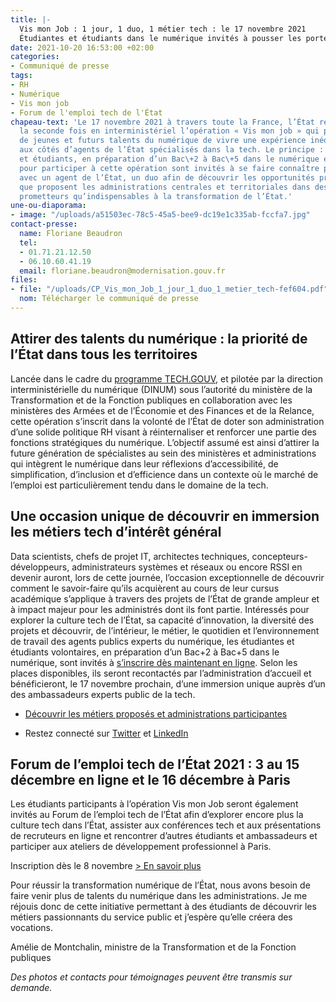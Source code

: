 ```yaml
---
title: |-
  Vis mon Job : 1 jour, 1 duo, 1 métier tech : le 17 novembre 2021
  Étudiantes et étudiants dans le numérique invités à pousser les portes de l’État pour découvrir la diversité de ses opportunités tech
date: 2021-10-20 16:53:00 +02:00
categories:
- Communiqué de presse
tags:
- RH
- Numérique
- Vis mon job
- Forum de l'emploi tech de l'État
chapeau-text: 'Le 17 novembre 2021 à travers toute la France, l’État réitère pour
  la seconde fois en interministériel l’opération « Vis mon job » qui permettra à
  de jeunes et futurs talents du numérique de vivre une expérience inédite d’immersion
  aux côtés d’agents de l’État spécialisés dans la tech. Le principe : les étudiantes
  et étudiants, en préparation d’un Bac\+2 à Bac\+5 dans le numérique et volontaires
  pour participer à cette opération sont invités à se faire connaître pour former,
  avec un agent de l’État, un duo afin de découvrir les opportunités professionnelles
  que proposent les administrations centrales et territoriales dans des domaines aussi
  prometteurs qu’indispensables à la transformation de l’État.'
une-ou-diaporama:
- image: "/uploads/a51503ec-78c5-45a5-bee9-dc19e1c335ab-fccfa7.jpg"
contact-presse:
  name: Floriane Beaudron
  tel:
  - 01.71.21.12.50
  - 06.10.60.41.19
  email: floriane.beaudron@modernisation.gouv.fr
files:
- file: "/uploads/CP_Vis_mon_Job_1_jour_1_duo_1_metier_tech-fef604.pdf"
  nom: Télécharger le communiqué de presse
---
```


## Attirer des talents du numérique : la priorité de l’État dans tous les territoires

Lancée dans le cadre du [programme TECH.GOUV](https://www.numerique.gouv.fr/publications/tech-gouv-strategie-et-feuille-de-route-2019-2021/), et pilotée par la direction interministérielle du numérique (DINUM) sous l’autorité du ministère de la Transformation et de la Fonction publiques en collaboration avec les ministères des Armées et de l’Économie et des Finances et de la Relance, cette opération s’inscrit dans la volonté de l’État de doter son administration d’une solide politique RH visant à réinternaliser et renforcer une partie des fonctions stratégiques du numérique. L’objectif assumé est ainsi d’attirer la future génération de spécialistes au sein des ministères et administrations qui intègrent le numérique dans leur réflexions d’accessibilité, de simplification, d’inclusion et d’efficience dans un contexte où le marché de l’emploi est particulièrement tendu dans le domaine de la tech.

## Une occasion unique de découvrir en immersion les métiers tech d’intérêt général

Data scientists, chefs de projet IT, architectes techniques, concepteurs-développeurs, administrateurs systèmes et réseaux ou encore RSSI en devenir auront, lors de cette journée, l’occasion exceptionnelle de découvrir comment le savoir-faire qu’ils acquièrent au cours de leur cursus académique s’applique à travers des projets de l’État de grande ampleur et à impact majeur pour les administrés dont ils font partie. Intéressés pour explorer la culture tech de l’État, sa capacité d’innovation, la diversité des projets et découvrir, de l’intérieur, le métier, le quotidien et l’environnement de travail des agents publics experts du numérique, les étudiantes et étudiants volontaires, en préparation d’un Bac+2 à Bac+5 dans le numérique, sont invités à [s’inscrire dès maintenant en ligne](https://www.numerique.gouv.fr/agenda/vis-mon-job-number-2-1-jour-1-duo-1-metier-tech/). Selon les places disponibles, ils seront recontactés par l’administration d’accueil et bénéficieront, le 17 novembre prochain, d’une immersion unique auprès d’un des ambassadeurs experts public de la tech.

* [Découvrir les métiers proposés et administrations participantes](https://www.numerique.gouv.fr/agenda/vis-mon-job-number-2-1-jour-1-duo-1-metier-tech/) 

* Restez connecté sur [Twitter](https://twitter.com/_DINUM "Twitter - Lien externe") et [LinkedIn](https://www.linkedin.com/company/direction-interministerielle-du-numerique-dinum/ "LinkedIn - Lien externe")

## Forum de l’emploi tech de l’État 2021 : 3 au 15 décembre en ligne et le 16 décembre à Paris

Les étudiants participants à l’opération Vis mon Job seront également invités au Forum de l’emploi tech de l’État afin d’explorer encore plus la culture tech dans l’État, assister aux conférences tech et aux présentations de recruteurs en ligne et rencontrer d’autres étudiants et ambassadeurs et participer aux ateliers de développement professionnel à Paris.

Inscription dès le 8 novembre [> En savoir plus](https://www.numerique.gouv.fr/agenda/forum-emploi-tech-etat-2021/)

<div class="citation"><p>Pour réussir la transformation numérique de l’État, nous avons besoin de faire venir plus de talents du numérique dans les administrations. Je me réjouis donc de cette initiative permettant à des étudiants de découvrir les métiers passionnants du service public et j’espère qu’elle créera des vocations.</p></div>

<div class="auteur-citation">Amélie de Montchalin, ministre de la Transformation et de la Fonction publiques</div>

*Des photos et contacts pour témoignages peuvent être transmis sur demande.*